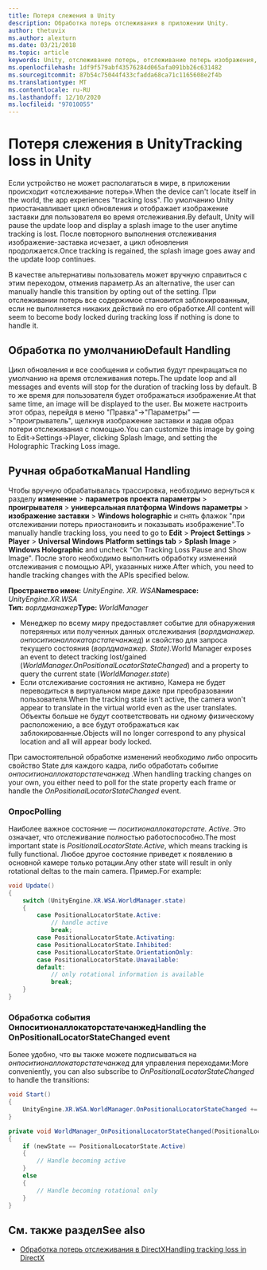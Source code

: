 ```yaml
---
title: Потеря слежения в Unity
description: Обработка потерь отслеживания в приложении Unity.
author: thetuvix
ms.author: alexturn
ms.date: 03/21/2018
ms.topic: article
keywords: Unity, отслеживание потерь, отслеживание потерь изображения, опрос, гарнитура смешанной реальности, гарнитура Windows Mixed Reality, гарнитура виртуальной реальности
ms.openlocfilehash: 1df9f579abf43576284d065afa091bb26c631482
ms.sourcegitcommit: 87b54c75044f433cfadda68ca71c1165608e2f4b
ms.translationtype: MT
ms.contentlocale: ru-RU
ms.lasthandoff: 12/10/2020
ms.locfileid: "97010055"
---
```

# <a name="tracking-loss-in-unity"></a><span data-ttu-id="da1ee-104">Потеря слежения в Unity</span><span class="sxs-lookup"><span data-stu-id="da1ee-104">Tracking loss in Unity</span></span>

<span data-ttu-id="da1ee-105">Если устройство не может располагаться в мире, в приложении происходит «отслеживание потерь».</span><span class="sxs-lookup"><span data-stu-id="da1ee-105">When the device can't locate itself in the world, the app experiences "tracking loss".</span></span> <span data-ttu-id="da1ee-106">По умолчанию Unity приостанавливает цикл обновления и отображает изображение заставки для пользователя во время отслеживания.</span><span class="sxs-lookup"><span data-stu-id="da1ee-106">By default, Unity will pause the update loop and display a splash image to the user anytime tracking is lost.</span></span> <span data-ttu-id="da1ee-107">После повторного выполнения отслеживания изображение-заставка исчезает, а цикл обновления продолжается.</span><span class="sxs-lookup"><span data-stu-id="da1ee-107">Once tracking is regained, the splash image goes away and the update loop continues.</span></span>

<span data-ttu-id="da1ee-108">В качестве альтернативы пользователь может вручную справиться с этим переходом, отменив параметр.</span><span class="sxs-lookup"><span data-stu-id="da1ee-108">As an alternative, the user can manually handle this transition by opting out of the setting.</span></span> <span data-ttu-id="da1ee-109">При отслеживании потерь все содержимое становится заблокированным, если не выполняется никаких действий по его обработке.</span><span class="sxs-lookup"><span data-stu-id="da1ee-109">All content will seem to become body locked during tracking loss if nothing is done to handle it.</span></span>

## <a name="default-handling"></a><span data-ttu-id="da1ee-110">Обработка по умолчанию</span><span class="sxs-lookup"><span data-stu-id="da1ee-110">Default Handling</span></span>

<span data-ttu-id="da1ee-111">Цикл обновления и все сообщения и события будут прекращаться по умолчанию на время отслеживания потерь.</span><span class="sxs-lookup"><span data-stu-id="da1ee-111">The update loop and all messages and events will stop for the duration of tracking loss by default.</span></span> <span data-ttu-id="da1ee-112">В то же время для пользователя будет отображаться изображение.</span><span class="sxs-lookup"><span data-stu-id="da1ee-112">At that same time, an image will be displayed to the user.</span></span> <span data-ttu-id="da1ee-113">Вы можете настроить этот образ, перейдя в меню "Правка"->"Параметры" — >"проигрыватель", щелкнув изображение заставки и задав образ потери отслеживания с помощью.</span><span class="sxs-lookup"><span data-stu-id="da1ee-113">You can customize this image by going to Edit->Settings->Player, clicking Splash Image, and setting the Holographic Tracking Loss image.</span></span>

## <a name="manual-handling"></a><span data-ttu-id="da1ee-114">Ручная обработка</span><span class="sxs-lookup"><span data-stu-id="da1ee-114">Manual Handling</span></span>

<span data-ttu-id="da1ee-115">Чтобы вручную обрабатывалась трассировка, необходимо вернуться к разделу **изменение**  >  **параметров проекта параметры**  >  **проигрывателя**  >  **универсальная платформа Windows параметры**  >  **изображение заставки**  >  **Windows holographic** и снять флажок "при отслеживании потерь приостановить и показывать изображение".</span><span class="sxs-lookup"><span data-stu-id="da1ee-115">To manually handle tracking loss, you need to go to **Edit** > **Project Settings** > **Player** > **Universal Windows Platform settings tab** > **Splash Image** > **Windows Holographic** and uncheck "On Tracking Loss Pause and Show Image".</span></span> <span data-ttu-id="da1ee-116">После этого необходимо выполнить обработку изменений отслеживания с помощью API, указанных ниже.</span><span class="sxs-lookup"><span data-stu-id="da1ee-116">After which, you need to handle tracking changes with the APIs specified below.</span></span>

<span data-ttu-id="da1ee-117">**Пространство имен:** *UnityEngine. XR. WSA*</span><span class="sxs-lookup"><span data-stu-id="da1ee-117">**Namespace:** *UnityEngine.XR.WSA*</span></span><br>
<span data-ttu-id="da1ee-118">**Тип:** *ворлдманажер*</span><span class="sxs-lookup"><span data-stu-id="da1ee-118">**Type:** *WorldManager*</span></span>

* <span data-ttu-id="da1ee-119">Менеджер по всему миру предоставляет событие для обнаружения потерянных или полученных данных отслеживания (*ворлдманажер. онпоситионаллокаторстатечанжед*) и свойство для запроса текущего состояния (*ворлдманажер. State).*</span><span class="sxs-lookup"><span data-stu-id="da1ee-119">World Manager exposes an event to detect tracking lost/gained (*WorldManager.OnPositionalLocatorStateChanged*) and a property to query the current state (*WorldManager.state*)</span></span>
* <span data-ttu-id="da1ee-120">Если отслеживание состояния не активно, Камера не будет переводиться в виртуальном мире даже при преобразовании пользователя.</span><span class="sxs-lookup"><span data-stu-id="da1ee-120">When the tracking state isn't active, the camera won't appear to translate in the virtual world even as the user translates.</span></span> <span data-ttu-id="da1ee-121">Объекты больше не будут соответствовать ни одному физическому расположению, а все будут отображаться как заблокированные.</span><span class="sxs-lookup"><span data-stu-id="da1ee-121">Objects will no longer correspond to any physical location and all will appear body locked.</span></span>

<span data-ttu-id="da1ee-122">При самостоятельной обработке изменений необходимо либо опросить свойство State для каждого кадра, либо обработать событие *онпоситионаллокаторстатечанжед* .</span><span class="sxs-lookup"><span data-stu-id="da1ee-122">When handling tracking changes on your own, you either need to poll for the state property each frame or handle the *OnPositionalLocatorStateChanged* event.</span></span>

### <a name="polling"></a><span data-ttu-id="da1ee-123">Опрос</span><span class="sxs-lookup"><span data-stu-id="da1ee-123">Polling</span></span>

<span data-ttu-id="da1ee-124">Наиболее важное состояние — *поситионаллокаторстате. Active*. Это означает, что отслеживание полностью работоспособно.</span><span class="sxs-lookup"><span data-stu-id="da1ee-124">The most important state is *PositionalLocatorState.Active*, which means tracking is fully functional.</span></span> <span data-ttu-id="da1ee-125">Любое другое состояние приведет к появлению в основной камере только ротации.</span><span class="sxs-lookup"><span data-stu-id="da1ee-125">Any other state will result in only rotational deltas to the main camera.</span></span> <span data-ttu-id="da1ee-126">Пример.</span><span class="sxs-lookup"><span data-stu-id="da1ee-126">For example:</span></span>

```cs
void Update()
{
    switch (UnityEngine.XR.WSA.WorldManager.state)
    {
        case PositionalLocatorState.Active:
            // handle active
            break;
        case PositionalLocatorState.Activating:
        case PositionalLocatorState.Inhibited:
        case PositionalLocatorState.OrientationOnly:
        case PositionalLocatorState.Unavailable:
        default:
            // only rotational information is available
            break;
    }
}
```

### <a name="handling-the-onpositionallocatorstatechanged-event"></a><span data-ttu-id="da1ee-127">Обработка события Онпоситионаллокаторстатечанжед</span><span class="sxs-lookup"><span data-stu-id="da1ee-127">Handling the OnPositionalLocatorStateChanged event</span></span>

<span data-ttu-id="da1ee-128">Более удобно, что вы также можете подписываться на *онпоситионаллокаторстатечанжед* для управления переходами:</span><span class="sxs-lookup"><span data-stu-id="da1ee-128">More conveniently, you can also subscribe to *OnPositionalLocatorStateChanged* to handle the transitions:</span></span>

```cs
void Start()
{
    UnityEngine.XR.WSA.WorldManager.OnPositionalLocatorStateChanged += WorldManager_OnPositionalLocatorStateChanged;
}

private void WorldManager_OnPositionalLocatorStateChanged(PositionalLocatorState oldState, PositionalLocatorState newState)
{
    if (newState == PositionalLocatorState.Active)
    {
        // Handle becoming active
    }
    else
    {
        // Handle becoming rotational only
    }
}
```

## <a name="see-also"></a><span data-ttu-id="da1ee-129">См. также раздел</span><span class="sxs-lookup"><span data-stu-id="da1ee-129">See also</span></span>
* [<span data-ttu-id="da1ee-130">Обработка потерь отслеживания в DirectX</span><span class="sxs-lookup"><span data-stu-id="da1ee-130">Handling tracking loss in DirectX</span></span>](../native/coordinate-systems-in-directx.md#handling-tracking-loss)
